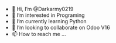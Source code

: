 - 👋 Hi, I’m @Darkarmy0219
- 👀 I’m interested in Programing
- 🌱 I’m currently learning Python
- 💞️ I’m looking to collaborate on Odoo V16
- 📫 How to reach me ...

<!---
Darkarmy0219/Darkarmy0219 is a ✨ special ✨ repository because its `README.md` (this file) appears on your GitHub profile.
You can click the Preview link to take a look at your changes.
--->
